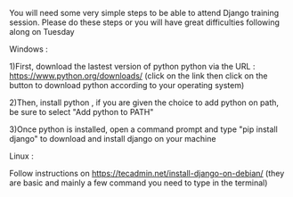 You will need some very simple steps to be able to attend Django training session. Please do these steps or you will have great difficulties following along on Tuesday

Windows : 

1)First, download the lastest version of python python via the URL : https://www.python.org/downloads/
(click on the link then click on the button to download python according to your operating system)

2)Then, install python , if you are given the choice to add python on path, be sure to select "Add python to PATH"


3)Once python is installed, open a command prompt  and type "pip install django" to download and install django on your machine


Linux : 

Follow instructions on https://tecadmin.net/install-django-on-debian/ (they are basic and mainly a few command you need to type in the terminal)



